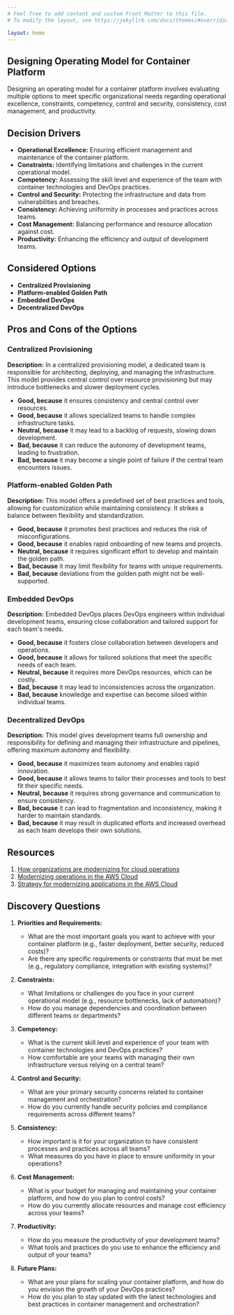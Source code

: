```yaml
---
# Feel free to add content and custom Front Matter to this file.
# To modify the layout, see https://jekyllrb.com/docs/themes/#overriding-theme-defaults

layout: home
---
```


## Designing Operating Model for Container Platform

Designing an operating model for a container platform involves evaluating multiple options to meet specific organizational needs regarding operational excellence, constraints, competency, control and security, consistency, cost management, and productivity.

## Decision Drivers

* **Operational Excellence:** Ensuring efficient management and maintenance of the container platform.
* **Constraints:** Identifying limitations and challenges in the current operational model.
* **Competency:** Assessing the skill level and experience of the team with container technologies and DevOps practices.
* **Control and Security:** Protecting the infrastructure and data from vulnerabilities and breaches.
* **Consistency:** Achieving uniformity in processes and practices across teams.
* **Cost Management:** Balancing performance and resource allocation against cost.
* **Productivity:** Enhancing the efficiency and output of development teams.

## Considered Options

* **Centralized Provisioning**
* **Platform-enabled Golden Path**
* **Embedded DevOps**
* **Decentralized DevOps**

## Pros and Cons of the Options

### Centralized Provisioning

**Description:**
In a centralized provisioning model, a dedicated team is responsible for architecting, deploying, and managing the infrastructure. This model provides central control over resource provisioning but may introduce bottlenecks and slower deployment cycles.

* **Good, because** it ensures consistency and central control over resources.
* **Good, because** it allows specialized teams to handle complex infrastructure tasks.
* **Neutral, because** it may lead to a backlog of requests, slowing down development.
* **Bad, because** it can reduce the autonomy of development teams, leading to frustration.
* **Bad, because** it may become a single point of failure if the central team encounters issues.

### Platform-enabled Golden Path

**Description:**
This model offers a predefined set of best practices and tools, allowing for customization while maintaining consistency. It strikes a balance between flexibility and standardization.

* **Good, because** it promotes best practices and reduces the risk of misconfigurations.
* **Good, because** it enables rapid onboarding of new teams and projects.
* **Neutral, because** it requires significant effort to develop and maintain the golden path.
* **Bad, because** it may limit flexibility for teams with unique requirements.
* **Bad, because** deviations from the golden path might not be well-supported.

### Embedded DevOps

**Description:**
Embedded DevOps places DevOps engineers within individual development teams, ensuring close collaboration and tailored support for each team's needs.

* **Good, because** it fosters close collaboration between developers and operations.
* **Good, because** it allows for tailored solutions that meet the specific needs of each team.
* **Neutral, because** it requires more DevOps resources, which can be costly.
* **Bad, because** it may lead to inconsistencies across the organization.
* **Bad, because** knowledge and expertise can become siloed within individual teams.

### Decentralized DevOps

**Description:**
This model gives development teams full ownership and responsibility for defining and managing their infrastructure and pipelines, offering maximum autonomy and flexibility.

* **Good, because** it maximizes team autonomy and enables rapid innovation.
* **Good, because** it allows teams to tailor their processes and tools to best fit their specific needs.
* **Neutral, because** it requires strong governance and communication to ensure consistency.
* **Bad, because** it can lead to fragmentation and inconsistency, making it harder to maintain standards.
* **Bad, because** it may result in duplicated efforts and increased overhead as each team develops their own solutions.

## Resources

1. [How organizations are modernizing for cloud operations](https://aws.amazon.com/blogs/devops/how-organizations-are-modernizing-for-cloud-operations/)
2. [Modernizing operations in the AWS Cloud](https://docs.aws.amazon.com/prescriptive-guidance/latest/migration-operations-integration/welcome.html)
3. [Strategy for modernizing applications in the AWS Cloud](https://docs.aws.amazon.com/prescriptive-guidance/latest/strategy-modernizing-applications/welcome.html)

## Discovery Questions

1. **Priorities and Requirements:**
   - What are the most important goals you want to achieve with your container platform (e.g., faster deployment, better security, reduced costs)?
   - Are there any specific requirements or constraints that must be met (e.g., regulatory compliance, integration with existing systems)?

2. **Constraints:**
   - What limitations or challenges do you face in your current operational model (e.g., resource bottlenecks, lack of automation)?
   - How do you manage dependencies and coordination between different teams or departments?

3. **Competency:**
   - What is the current skill level and experience of your team with container technologies and DevOps practices?
   - How comfortable are your teams with managing their own infrastructure versus relying on a central team?

4. **Control and Security:**
   - What are your primary security concerns related to container management and orchestration?
   - How do you currently handle security policies and compliance requirements across different teams?

5. **Consistency:**
   - How important is it for your organization to have consistent processes and practices across all teams?
   - What measures do you have in place to ensure uniformity in your operations?

6. **Cost Management:**
   - What is your budget for managing and maintaining your container platform, and how do you plan to control costs?
   - How do you currently allocate resources and manage cost efficiency across your teams?

7. **Productivity:**
   - How do you measure the productivity of your development teams?
   - What tools and practices do you use to enhance the efficiency and output of your teams?

8. **Future Plans:**
   - What are your plans for scaling your container platform, and how do you envision the growth of your DevOps practices?
   - How do you plan to stay updated with the latest technologies and best practices in container management and orchestration?
